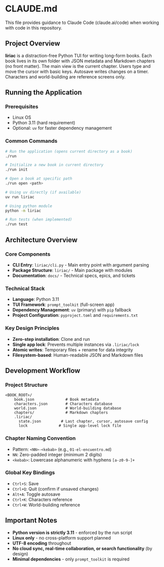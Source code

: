 # CLAUDE.md

This file provides guidance to Claude Code (claude.ai/code) when working with code in this repository.

## Project Overview

**liriac** is a distraction-free Python TUI for writing long-form books. Each book lives in its own folder with JSON metadata and Markdown chapters (no front matter). The main view is the current chapter. Users type and move the cursor with basic keys. Autosave writes changes on a timer. Characters and world-building are reference screens only.

## Running the Application

### Prerequisites
- Linux OS
- Python 3.11 (hard requirement)
- Optional: `uv` for faster dependency management

### Common Commands

```bash
# Run the application (opens current directory as a book)
./run

# Initialize a new book in current directory
./run init

# Open a book at specific path
./run open <path>

# Using uv directly (if available)
uv run liriac

# Using python module
python -m liriac

# Run tests (when implemented)
./run test
```

## Architecture Overview

### Core Components
- **CLI Entry**: `liriac/cli.py` - Main entry point with argument parsing
- **Package Structure**: `liriac/` - Main package with modules
- **Documentation**: `docs/` - Technical specs, epics, and tickets

### Technical Stack
- **Language**: Python 3.11
- **TUI Framework**: `prompt_toolkit` (full-screen app)
- **Dependency Management**: `uv` (primary) with `pip` fallback
- **Project Configuration**: `pyproject.toml` and `requirements.txt`

### Key Design Principles
- **Zero-step installation**: Clone and run
- **Single app lock**: Prevents multiple instances via `.liriac/lock`
- **Atomic writes**: Temporary files + rename for data integrity
- **Filesystem-based**: Human-readable JSON and Markdown files

## Development Workflow

### Project Structure
```
<BOOK_ROOT>/
    book.json              # Book metadata
    characters.json        # Characters database
    world.json             # World-building database
    chapters/              # Markdown chapters
    .liriac/
      state.json         # Last chapter, cursor, autosave config
      lock              # Single app-level lock file
```

### Chapter Naming Convention
- Pattern: `<NN>-<kebab>` (e.g., `01-el-encuentro.md`)
- `NN`: Zero-padded integer (minimum 2 digits)
- `<kebab>`: Lowercase alphanumeric with hyphens `[a-z0-9-]+`

### Global Key Bindings
- `Ctrl+S`: Save
- `Ctrl+Q`: Quit (confirm if unsaved changes)
- `Alt+A`: Toggle autosave
- `Ctrl+K`: Characters reference
- `Ctrl+W`: World-building reference

## Important Notes

- **Python version is strictly 3.11** - enforced by the run script
- **Linux only** - no cross-platform support planned
- **UTF-8 encoding** throughout
- **No cloud sync, real-time collaboration, or search functionality** (by design)
- **Minimal dependencies** - only `prompt_toolkit` is required